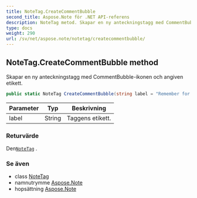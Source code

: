 ```yaml
---
title: NoteTag.CreateCommentBubble
second_title: Aspose.Note för .NET API-referens
description: NoteTag metod. Skapar en ny anteckningstagg med CommentBubbleikonen och angiven etikett.
type: docs
weight: 290
url: /sv/net/aspose.note/notetag/createcommentbubble/
---
```

## NoteTag.CreateCommentBubble method

Skapar en ny anteckningstagg med CommentBubble-ikonen och angiven etikett.

```csharp
public static NoteTag CreateCommentBubble(string label = "Remember for blog")
```

| Parameter | Typ | Beskrivning |
| --- | --- | --- |
| label | String | Taggens etikett. |

### Returvärde

Den[`NoteTag`](../) .

### Se även

* class [NoteTag](../)
* namnutrymme [Aspose.Note](../../notetag/)
* hopsättning [Aspose.Note](../../../)


